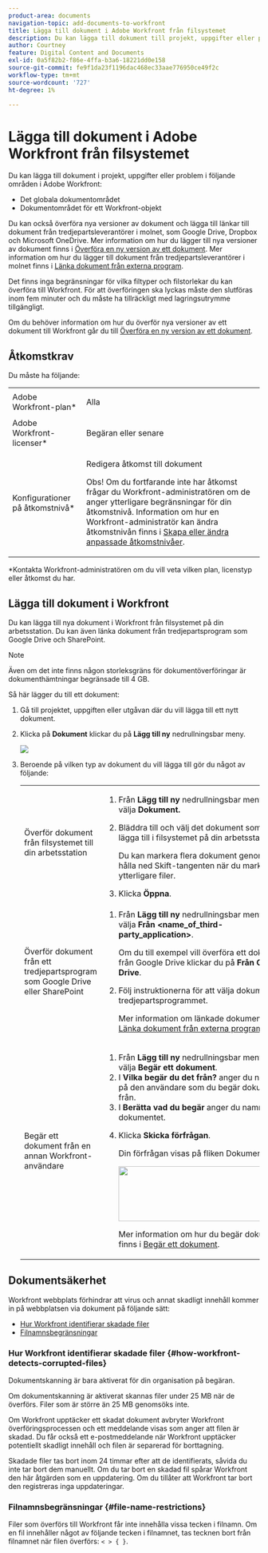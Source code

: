 ```yaml
---
product-area: documents
navigation-topic: add-documents-to-workfront
title: Lägga till dokument i Adobe Workfront från filsystemet
description: Du kan lägga till dokument till projekt, uppgifter eller problem i följande områden i Adobe Workfront - REDIGERA ME.
author: Courtney
feature: Digital Content and Documents
exl-id: 0a5f82b2-f86e-4ffa-b3a6-18221dd0e158
source-git-commit: fe9f1da23f1196dac468ec33aae776950ce49f2c
workflow-type: tm+mt
source-wordcount: '727'
ht-degree: 1%

---
```


# Lägga till dokument i Adobe Workfront från filsystemet

Du kan lägga till dokument i projekt, uppgifter eller problem i följande områden i Adobe Workfront:

* Det globala dokumentområdet
* Dokumentområdet för ett Workfront-objekt

Du kan också överföra nya versioner av dokument och lägga till länkar till dokument från tredjepartsleverantörer i molnet, som Google Drive, Dropbox och Microsoft OneDrive. Mer information om hur du lägger till nya versioner av dokument finns i [Överföra en ny version av ett dokument](../../documents/managing-documents/upload-new-document-version.md). Mer information om hur du lägger till dokument från tredjepartsleverantörer i molnet finns i [Länka dokument från externa program](../../documents/adding-documents-to-workfront/link-documents-from-external-apps.md).

Det finns inga begränsningar för vilka filtyper och filstorlekar du kan överföra till Workfront. För att överföringen ska lyckas måste den slutföras inom fem minuter och du måste ha tillräckligt med lagringsutrymme tillgängligt.

Om du behöver information om hur du överför nya versioner av ett dokument till Workfront går du till [Överföra en ny version av ett dokument](../../documents/managing-documents/upload-new-document-version.md).

## Åtkomstkrav

Du måste ha följande:

<table style="table-layout:auto"> 
 <col> 
 <col> 
 <tbody> 
  <tr> 
   <td role="rowheader">Adobe Workfront-plan*</td> 
   <td> <p> Alla</p> </td> 
  </tr> 
  <tr> 
   <td role="rowheader">Adobe Workfront-licenser*</td> 
   <td> <p>Begäran eller senare</p> </td> 
  </tr> 
  <tr> 
   <td role="rowheader">Konfigurationer på åtkomstnivå*</td> 
   <td> <p>Redigera åtkomst till dokument</p> <p>Obs! Om du fortfarande inte har åtkomst frågar du Workfront-administratören om de anger ytterligare begränsningar för din åtkomstnivå. Information om hur en Workfront-administratör kan ändra åtkomstnivån finns i <a href="../../administration-and-setup/add-users/configure-and-grant-access/create-modify-access-levels.md" class="MCXref xref">Skapa eller ändra anpassade åtkomstnivåer</a>.</p> </td> 
  </tr> 
 </tbody> 
</table>

&#42;Kontakta Workfront-administratören om du vill veta vilken plan, licenstyp eller åtkomst du har.

## Lägga till dokument i Workfront

Du kan lägga till nya dokument i Workfront från filsystemet på din arbetsstation. Du kan även länka dokument från tredjepartsprogram som Google Drive och SharePoint.

>[!NOTE]
>
>Även om det inte finns någon storleksgräns för dokumentöverföringar är dokumenthämtningar begränsade till 4 GB.

Så här lägger du till ett dokument:

1. Gå till projektet, uppgiften eller utgåvan där du vill lägga till ett nytt dokument.
1. Klicka på **Dokument** klickar du på **Lägg till ny** nedrullningsbar meny.

   ![](assets/add-new-350x138.png)

1. Beroende på vilken typ av dokument du vill lägga till gör du något av följande:

   <table style="table-layout:auto"> 
    <col> 
    <col> 
    <tbody> 
     <tr> 
      <td role="rowheader">Överför dokument från filsystemet till din arbetsstation</td> 
      <td> 
       <ol> 
        <li value="1">Från <strong>Lägg till ny</strong> nedrullningsbar meny, välja <strong>Dokument.</strong></li> 
        <li value="2"> <p>Bläddra till och välj det dokument som du vill lägga till i filsystemet på din arbetsstation.<br></p> <p>Du kan markera flera dokument genom att hålla ned Skift-tangenten när du markerar ytterligare filer.</p> </li> 
        <li value="3">Klicka <strong>Öppna</strong>.</li> 
       </ol> </td> 
     </tr> 
     <tr> 
      <td role="rowheader">Överför dokument från ett tredjepartsprogram som Google Drive eller SharePoint</td> 
      <td> 
       <ol> 
        <li value="1"> <p>Från <strong>Lägg till ny</strong> nedrullningsbar meny, välja <strong>Från &lt;name_of_third-party_application&gt;</strong>.</p> <p>Om du till exempel vill överföra ett dokument från Google Drive klickar du på <strong>Från Google Drive</strong>.</p> </li> 
        <li value="2"> <p>Följ instruktionerna för att välja dokumentet i tredjepartsprogrammet.<br></p> <p>Mer information om länkade dokument finns i <a href="../../documents/adding-documents-to-workfront/link-documents-from-external-apps.md" class="MCXref xref">Länka dokument från externa program</a>.</p> </li> 
       </ol> </td> 
     </tr> 
     <tr> 
      <td role="rowheader">Begär ett dokument från en annan Workfront-användare</td> 
      <td> 
       <ol> 
        <li value="1">Från <strong>Lägg till ny</strong> nedrullningsbar meny, välja <strong>Begär ett dokument</strong>.</li> 
        <li value="2">I <strong>Vilka begär du det från?</strong> anger du namnet på den användare som du begär dokumentet från.</li> 
        <li value="3">I <strong>Berätta vad du begär</strong> anger du namnet på dokumentet.</li> 
        <li value="4"> <p>Klicka <strong>Skicka förfrågan</strong>.</p> <p>Din förfrågan visas på fliken Dokument.</p> <p> <img src="assets/request-a-document-350x110.png" style="width: 350;height: 110;" data-mc-conditions="QuicksilverOrClassic.Quicksilver"> </p> <p>Mer information om hur du begär dokument finns i <a href="../../documents/adding-documents-to-workfront/request-a-document.md" class="MCXref xref">Begär ett dokument</a>.</p> </li> 
       </ol> </td> 
     </tr> 
    </tbody> 
   </table>

## Dokumentsäkerhet

Workfront webbplats förhindrar att virus och annat skadligt innehåll kommer in på webbplatsen via dokument på följande sätt:

* [Hur Workfront identifierar skadade filer](#how-workfront-detects-corrupted-files)
* [Filnamnsbegränsningar](#file-name-restrictions)

### Hur Workfront identifierar skadade filer {#how-workfront-detects-corrupted-files}

Dokumentskanning är bara aktiverat för din organisation på begäran.

Om dokumentskanning är aktiverat skannas filer under 25 MB när de överförs. Filer som är större än 25 MB genomsöks inte.

Om Workfront upptäcker ett skadat dokument avbryter Workfront överföringsprocessen och ett meddelande visas som anger att filen är skadad. Du får också ett e-postmeddelande när Workfront upptäcker potentiellt skadligt innehåll och filen är separerad för borttagning.

Skadade filer tas bort inom 24 timmar efter att de identifierats, såvida du inte tar bort dem manuellt. Om du tar bort en skadad fil spårar Workfront den här åtgärden som en uppdatering. Om du tillåter att Workfront tar bort den registreras inga uppdateringar.

### Filnamnsbegränsningar {#file-name-restrictions}

Filer som överförs till Workfront får inte innehålla vissa tecken i filnamn. Om en fil innehåller något av följande tecken i filnamnet, tas tecknen bort från filnamnet när filen överförs: `< > { }`.
